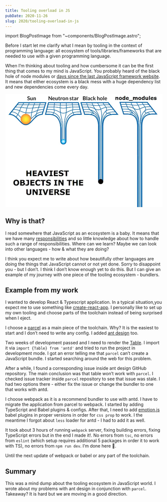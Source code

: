 ```yaml
---
title: Tooling overload in JS
pubDate: 2020-11-26
slug: 2020/tooling-overload-in-js
---
```


import BlogPostImage from "~components/BlogPostImage.astro";

Before I start let me clarify what I mean by tooling in the context of programming language: all ecosystem of tools/libraries/frameworks that are needed to use with a given programming language.

When I’m thinking about tooling and how cumbersome it can be the first thing that comes to my mind is JavaScript. You probably heard of the black hole of node modules or [days since the last JavaScript framework website](https://dayssincelastjavascriptframework.com/). It means that either ecosystem is a black mess with a huge dependency list and new dependencies come every day.

![Node modules in the heaviest](../../assets/2020-11-26-node-weight.jpg)

## Why is that?

I read somewhere that JavaScript as an ecosystem is a baby. It means that we have many [responsibilities](https://css-tricks.com/the-widening-responsibility-for-front-end-developers) and so little knowledge about how to handle such a range of responsibilities. Where can we learn? Maybe we can look into other languages - how & what they are doing?

I think you expect me to write about how beautifully other languages are doing the things that JavaScript cannot or not yet done. Sorry to disappoint you - but I don’t. I think I don’t know enough yet to do this. But I can give an example of my journey with one piece of the tooling ecosystem - bundlers.

## Example from my work

I wanted to develop React & Typescript application. In a typical situation,you expect me to use something like [create-react-app](https://reactjs.org/docs/create-a-new-react-app.html). I personally like to set up my own tooling and choose parts of the toolchain instead of being surprised when I eject.

I choose a [parcel](https://parceljs.org/) as a main piece of the toolchain.‌ Why? It is the easiest to start and I don’t need to write any config. I added [ant design](https://ant.design/) too.

Two weeks of development passed and I need to render the [Table](https://ant.design/components/table/#header). I import it via `import {Table} from 'antd'` and tried to run the project in development mode. I got an error telling me that `parcel` can’t create a JavaScript bundle. I started searching around the web for this problem.

After a while, I found a corresponding issue inside ant design GitHub repository. The main conclusion was that table won’t work with `parcel`. I checked issue tracker inside `parcel` repository to see that issue was stale. I had two options there - either fix the issue or change the bundler to one that works with antd.

I choose webpack as it is a recommend bundler to use with antd. I have to migrate the application from parcel to webpack. I started by adding TypeScript and Babel plugins & configs. After that, I need to add [emotion.js](https://emotion.sh/) babel plugins in proper versions in order for `css prop` to work. I the meantime I forgot about `less` loader for antd - I had to add it as well.

It took about 3 hours of running `webpack` server, fixing building errors, fixing TypeScript errors but in the end I made it!. No errors from `tsc`, no errors from `eslint` (which setup requires additional 5 packages in order it to work with TS), no errors from `npm run dev`. I’m done here 🎉.

Until the next update of webpack or babel or any part of the toolchain.

## Summary

This was a mind dump about the tooling ecosystem in JavaScript world. I wrote about my problems with ant design in conjunction with `parcel`. Takeaway? It is hard but we are moving in a good direction.
